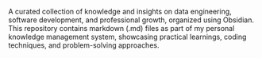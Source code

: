 A curated collection of knowledge and insights on data engineering, software development, and professional growth, organized using Obsidian. 
This repository contains markdown (.md) files as part of my personal knowledge management system, showcasing practical learnings, coding techniques, and problem-solving approaches.
